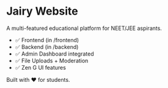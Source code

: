 # Jairy Website

A multi-featured educational platform for NEET/JEE aspirants.

- ✅ Frontend (in /frontend)
- ✅ Backend (in /backend)
- ✅ Admin Dashboard integrated
- ✅ File Uploads + Moderation
- ✅ Zen G UI features

Built with ❤️ for students.
